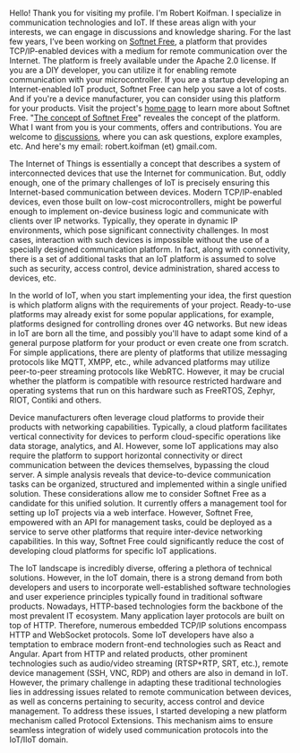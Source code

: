 Hello! Thank you for visiting my profile. I'm Robert Koifman. I specialize in communication technologies and IoT. If these areas align with your interests, we can engage in discussions and knowledge sharing. For the last few years, I’ve been working on [Softnet Free](https://github.com/softnet-free), a platform that provides TCP/IP-enabled devices with a medium for remote communication over the Internet. The platform is freely available under the Apache 2.0 license. If you are a DIY developer, you can utilize it for enabling remote communication with your microcontroller. If you are a startup developing an Internet-enabled IoT product, Softnet Free can help you save a lot of costs. And if you're a device manufacturer, you can consider using this platform for your products. Visit the project's [home page](https://github.com/softnet-free) to learn more about Softnet Free. "[The concept of Softnet Free](https://github.com/orgs/Softnet-Free/discussions/2)" reveales the concept of the platform. What I want from you is your comments, offers and contributions. You are welcome to [discussions](https://github.com/orgs/Softnet-Free/discussions), where you can ask questions, explore examples, etc. And here's my email: robert.koifman (et) gmail.com.

The Internet of Things is essentially a concept that describes a system of interconnected devices that use the Internet for communication. But, oddly enough, one of the primary challenges of IoT is precisely ensuring this Internet-based communication between devices. Modern TCP/IP-enabled devices, even those built on low-cost microcontrollers, might be powerful enough to implement on-device business logic and communicate with clients over IP networks. Typically, they operate in dynamic IP environments, which pose significant connectivity challenges. In most cases, interaction with such devices is impossible without the use of a specially designed communication platform. In fact, along with connectivity, there is a set of additional tasks that an IoT platform is assumed to solve such as security, access control, device administration, shared access to devices, etc.  

In the world of IoT, when you start implementing your idea, the first question is which platform aligns with the requirements of your project. Ready-to-use platforms may already exist for some popular applications, for example, platforms designed for controlling drones over 4G networks. But new ideas in IoT are born all the time, and possibly you'll have to adapt some kind of a general purpose platform for your product or even create one from scratch. For simple applications, there are plenty of platforms that utilize messaging protocols like MQTT, XMPP, etc., while advanced platforms may utilize peer-to-peer streaming protocols like WebRTC. However, it may be crucial whether the platform is compatible with resource restricted hardware and operating systems that run on this hardware such as FreeRTOS, Zephyr, RIOT, Contiki and others.  

Device manufacturers often leverage cloud platforms to provide their products with networking capabilities. Typically, a cloud platform facilitates vertical connectivity for devices to perform cloud-specific operations like data storage, analytics, and AI. However, some IoT applications may also require the platform to support horizontal connectivity or direct communication between the devices themselves, bypassing the cloud server. A simple analysis reveals that device-to-device communication tasks can be organized, structured and implemented within a single unified solution. These considerations allow me to consider Softnet Free as a candidate for this unified solution. It currently offers a management tool for setting up IoT projects via a web interface. However, Softnet Free, empowered with an API for management tasks, could be deployed as a service to serve other platforms that require inter-device networking capabilities. In this way, Softnet Free could significantly reduce the cost of developing cloud platforms for specific IoT applications.  

The IoT landscape is incredibly diverse, offering a plethora of technical solutions. However, in the IoT domain, there is a strong demand from both developers and users to incorporate well-established software technologies and user experience principles typically found in traditional software products. Nowadays, HTTP-based technologies form the backbone of the most prevalent IT ecosystem. Many application layer protocols are built on top of HTTP. Therefore, numerous embedded TCP/IP solutions encompass HTTP and WebSocket protocols. Some IoT developers have also a temptation to embrace modern front-end technologies such as React and Angular. Apart from HTTP and related products, other prominent technologies such as audio/video streaming (RTSP+RTP, SRT, etc.), remote device management (SSH, VNC, RDP) and others are also in demand in IoT. However, the primary challenge in adapting these traditional technologies lies in addressing issues related to remote communication between devices, as well as concerns pertaining to security, access control and device management. To address these issues, I started developing a new platform mechanism called Protocol Extensions. This mechanism aims to ensure seamless integration of widely used communication protocols into the IoT/IIoT domain.

<!--
**Robert-Koifman/robert-koifman** is a ✨ _special_ ✨ repository because its `README.md` (this file) appears on your GitHub profile.

Here are some ideas to get you started:

- 🔭 I’m currently working on ...
- 🌱 I’m currently learning ...
- 👯 I’m looking to collaborate on ...
- 🤔 I’m looking for help with ...
- 💬 Ask me about ...
- 📫 How to reach me: ...
- 😄 Pronouns: ...
- ⚡ Fun fact: ...
-->
